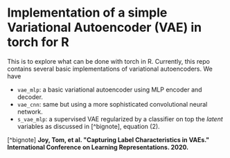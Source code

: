 # Implementation of a simple Variational Autoencoder (VAE) in torch for R

This is to explore what can be done with torch in R. Currently, this repo contains several basic implementations of variational autoencoders. We have

- `vae_mlp`: a basic variational autoencoder using MLP encoder and decoder.
- `vae_cnn`: same but using a more sophisticated convolutional neural network.
- `s_vae_mlp`: a supervised VAE regularized by a classifier on top the _latent_ variables as discussed in [^bignote], equation (2). 


[^bignote] **Joy, Tom, et al. "Capturing Label Characteristics in VAEs." International Conference on Learning Representations. 2020.**


